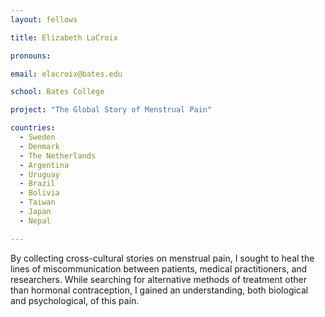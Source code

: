 ```yaml
---
layout: fellows

title: Elizabeth LaCroix

pronouns: 

email: elacroix@bates.edu

school: Bates College

project: "The Global Story of Menstrual Pain"

countries:
  - Sweden
  - Denmark
  - The Netherlands
  - Argentina
  - Uruguay
  - Brazil
  - Bolivia
  - Taiwan
  - Japan
  - Nepal

---
```


By collecting cross-cultural stories on menstrual pain, I sought to heal the lines of miscommunication between patients, medical practitioners, and researchers. While searching for alternative methods of treatment other than hormonal contraception, I gained an understanding, both biological and psychological, of this pain.
